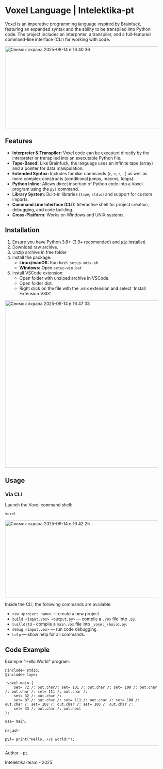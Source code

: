 # Voxel Language | Intelektika-pt

Voxel is an imperative programming language inspired by Brainfuck, featuring an expanded syntax and the ability to be transpiled into Python code. The project includes an interpreter, a transpiler, and a full-featured command-line interface (CLI) for working with code.

<img width="615" height="270" alt="Снимок экрана 2025-09-14 в 16 40 36" src="https://github.com/user-attachments/assets/a249f846-eba0-4c3a-a65e-e8f39e9c28ed" />


## Features

*   **Interpreter & Transpiler:** Voxel code can be executed directly by the interpreter or transpiled into an executable Python file.
*   **Tape-Based:** Like Brainfuck, the language uses an infinite tape (array) and a pointer for data manipulation.
*   **Extended Syntax:** Includes familiar commands (`>`, `<`, `+`, `-`) as well as more complex constructs (conditional jumps, macros, loops).
*   **Python Inline:** Allows direct insertion of Python code into a Voxel program using the `pyl` command.
*   **Library System:** Built-in libraries (`tape`, `stdio`) and support for custom imports.
*   **Command Line Interface (CLI):** Interactive shell for project creation, debugging, and code building.
*   **Cross-Platform:** Works on Windows and UNIX systems.

## Installation

1.  Ensure you have Python 3.6+ (3.9+ recomended) and `pip` installed.
2.  Download raw archive.
3.  Unzip archive in free folder
4.  Install the package:
    *   **Linux/macOS:** Run `bash setup-unix.sh`
    *   **Windows:** Open `setup-win.bat`
5.  Install VSCode extension:
    * Open folder with unziped archive in VSCode.
    * Open folder dist.
    * Right click on the file with the .vsix extension and select 'Install Extension VSIX'
<img width="520" height="551" alt="Снимок экрана 2025-09-14 в 16 47 33" src="https://github.com/user-attachments/assets/ad381729-1548-43a8-bebe-6e621ba1608a" />

## Usage

### Via CLI
Launch the Voxel command shell:
```bash
voxel
```
<img width="604" height="253" alt="Снимок экрана 2025-09-14 в 16 42 25" src="https://github.com/user-attachments/assets/4c99ac07-4830-4672-b237-24ede2029617" />

Inside the CLI, the following commands are available:
*   `new <project_name>` — create a new project.
*   `build <input.vox> <output.py>` — compile a `.vox` file into `.py`.
*   `builldstd` - compile a `main.vox` file into `_voxel_/build.py`.
*   `debug <input.vox>` — run code debugging.
*   `help` — show help for all commands.



## Code Example

Example "Hello World" program:
```voxel
@include= stdio;
@include= tape;

:voxel-main-{
    set= 72 /: out.char/: set= 101 /: out.char /: set= 108 /: out.char /: out.char /: set= 111 /: out.char /:
    set= 32 /: out.char /:
    set= 87 /: out.char /: set= 111 /: out.char /: set= 108 /: out.char /: set= 108 /: out.char /: set= 100 /: out.char /:
    set= 33 /: out.char /: out.next
};

use= main;
```

or just-
```voxel
pyl= print("Hello, //s world!");
```


---

Author - pt. 

Intelektika-team - 2025
